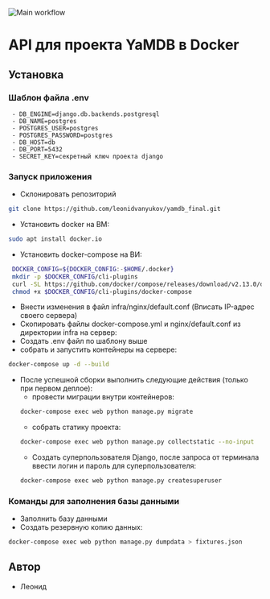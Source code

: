![Main workflow](https://github.com/leonidvanyukov/yamdb_final/actions/workflows/yamdb_workflow.yml/badge.svg?branch=master)
# API для проекта YaMDB в Docker
## Установка
### Шаблон файла .env
```
 - DB_ENGINE=django.db.backends.postgresql
 - DB_NAME=postgres
 - POSTGRES_USER=postgres
 - POSTGRES_PASSWORD=postgres
 - DB_HOST=db
 - DB_PORT=5432
 - SECRET_KEY=секретный ключ проекта django
```
### Запуск приложения
- Склонировать репозиторий
```bash
git clone https://github.com/leonidvanyukov/yamdb_final.git
```
- Установить docker на ВМ:
```bash
sudo apt install docker.io 
```
- Установить docker-compose на ВИ:
```bash
 DOCKER_CONFIG=${DOCKER_CONFIG:-$HOME/.docker}
 mkdir -p $DOCKER_CONFIG/cli-plugins
 curl -SL https://github.com/docker/compose/releases/download/v2.13.0/docker-compose-linux-x86_64 -o $DOCKER_CONFIG/cli-plugins/docker-compose
 chmod +x $DOCKER_CONFIG/cli-plugins/docker-compose
```
- Внести изменения в файл infra/nginx/default.conf (Вписать IP-адрес своего сервера)
- Скопировать файлы docker-compose.yml и nginx/default.conf из директории infra на сервер:
- Создать .env файл по шаблону выше
- собрать и запустить контейнеры на сервере:
```bash
docker-compose up -d --build
```
- После успешной сборки выполнить следующие действия (только при первом деплое):
    * провести миграции внутри контейнеров:
    ```bash
    docker-compose exec web python manage.py migrate
    ```
    * собрать статику проекта:
    ```bash
    docker-compose exec web python manage.py collectstatic --no-input
    ```  
    * Создать суперпользователя Django, после запроса от терминала ввести логин и пароль для суперпользователя:
    ```bash
    docker-compose exec web python manage.py createsuperuser
    ```

### Команды для заполнения базы данными
- Заполнить базу данными
- Создать резервную копию данных:
```bash
docker-compose exec web python manage.py dumpdata > fixtures.json
```
## Автор
- Леонид
